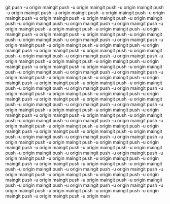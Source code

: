 git push -u origin maingit push -u origin maingit push -u origin maingit push -u origin maingit push -u origin maingit push -u origin maingit push -u origin maingit push -u origin maingit push -u origin maingit push -u origin maingit push -u origin maingit push -u origin maingit push -u origin maingit push -u origin maingit push -u origin maingit push -u origin maingit push -u origin maingit push -u origin maingit push -u origin maingit push -u origin maingit push -u origin maingit push -u origin maingit push -u origin maingit push -u origin maingit push -u origin maingit push -u origin maingit push -u origin maingit push -u origin maingit push -u origin maingit push -u origin maingit push -u origin maingit push -u origin maingit push -u origin maingit push -u origin maingit push -u origin maingit push -u origin maingit push -u origin maingit push -u origin maingit push -u origin maingit push -u origin maingit push -u origin maingit push -u origin maingit push -u origin maingit push -u origin maingit push -u origin maingit push -u origin maingit push -u origin maingit push -u origin maingit push -u origin maingit push -u origin maingit push -u origin maingit push -u origin maingit push -u origin maingit push -u origin maingit push -u origin maingit push -u origin maingit push -u origin maingit push -u origin maingit push -u origin maingit push -u origin maingit push -u origin maingit push -u origin maingit push -u origin maingit push -u origin maingit push -u origin maingit push -u origin maingit push -u origin maingit push -u origin maingit push -u origin maingit push -u origin maingit push -u origin maingit push -u origin maingit push -u origin maingit push -u origin maingit push -u origin maingit push -u origin maingit push -u origin maingit push -u origin maingit push -u origin maingit push -u origin maingit push -u origin maingit push -u origin maingit push -u origin maingit push -u origin maingit push -u origin maingit push -u origin maingit push -u origin maingit push -u origin maingit push -u origin maingit push -u origin maingit push -u origin maingit push -u origin maingit push -u origin maingit push -u origin maingit push -u origin maingit push -u origin maingit push -u origin maingit push -u origin maingit push -u origin maingit push -u origin maingit push -u origin maingit push -u origin maingit push -u origin maingit push -u origin maingit push -u origin maingit push -u origin maingit push -u origin maingit push -u origin maingit push -u origin maingit push -u origin maingit push -u origin maingit push -u origin maingit push -u origin maingit push -u origin maingit push -u origin maingit push -u origin maingit push -u origin maingit push -u origin maingit push -u origin main
